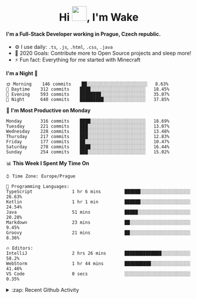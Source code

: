 <h1 align="center">Hi <img src="https://raw.githubusercontent.com/MrWakeCZ/MrWakeCZ/master/Hi.gif" width="40px" />, I'm Wake</h1>

#### I'm a Full-Stack Developer working in Prague, Czech republic.
- ⚙️ I use daily: `.ts`, `.js`, `.html`, `.css`, `.java`
- 🥅 2020 Goals: Contribute more to Open Source projects and sleep more!
- ⚡ Fun fact: Everything for me started with Minecraft

<!--START_SECTION:waka-->
**I'm a Night 🦉** 

```text
🌞 Morning    146 commits    ██░░░░░░░░░░░░░░░░░░░░░░░   8.63% 
🌆 Daytime    312 commits    ████░░░░░░░░░░░░░░░░░░░░░   18.45% 
🌃 Evening    593 commits    ████████░░░░░░░░░░░░░░░░░   35.07% 
🌙 Night      640 commits    █████████░░░░░░░░░░░░░░░░   37.85%

```
📅 **I'm Most Productive on Monday** 

```text
Monday       316 commits    ████░░░░░░░░░░░░░░░░░░░░░   18.69% 
Tuesday      221 commits    ███░░░░░░░░░░░░░░░░░░░░░░   13.07% 
Wednesday    228 commits    ███░░░░░░░░░░░░░░░░░░░░░░   13.48% 
Thursday     217 commits    ███░░░░░░░░░░░░░░░░░░░░░░   12.83% 
Friday       177 commits    ██░░░░░░░░░░░░░░░░░░░░░░░   10.47% 
Saturday     278 commits    ████░░░░░░░░░░░░░░░░░░░░░   16.44% 
Sunday       254 commits    ███░░░░░░░░░░░░░░░░░░░░░░   15.02%

```


📊 **This Week I Spent My Time On** 

```text
⌚︎ Time Zone: Europe/Prague

💬 Programming Languages: 
TypeScript               1 hr 6 mins         ██████░░░░░░░░░░░░░░░░░░░   26.63% 
Kotlin                   1 hr 1 min          ██████░░░░░░░░░░░░░░░░░░░   24.54% 
Java                     51 mins             █████░░░░░░░░░░░░░░░░░░░░   20.28% 
Markdown                 23 mins             ██░░░░░░░░░░░░░░░░░░░░░░░   9.45% 
Groovy                   21 mins             ██░░░░░░░░░░░░░░░░░░░░░░░   8.36%

🔥 Editors: 
IntelliJ                 2 hrs 26 mins       ██████████████░░░░░░░░░░░   58.2% 
WebStorm                 1 hr 44 mins        ██████████░░░░░░░░░░░░░░░   41.46% 
VS Code                  0 secs              ░░░░░░░░░░░░░░░░░░░░░░░░░   0.35%

```


<!--END_SECTION:waka-->

<details>
  <summary>:zap: Recent Github Activity</summary>

<!--START_SECTION:activity-->
1. 🎉 Merged PR [#6](https://github.com/craftmania-cz/craftlobby/pull/6) in [craftmania-cz/craftlobby](https://github.com/craftmania-cz/craftlobby)
2. 🎉 Merged PR [#14](https://github.com/craftmania-cz/craftmanager/pull/14) in [craftmania-cz/craftmanager](https://github.com/craftmania-cz/craftmanager)
3. 🎉 Merged PR [#89](https://github.com/waked-cz/corgi/pull/89) in [waked-cz/corgi](https://github.com/waked-cz/corgi)
4. 🎉 Merged PR [#2](https://github.com/craftmania-cz/craftcore/pull/2) in [craftmania-cz/craftcore](https://github.com/craftmania-cz/craftcore)
5. 🎉 Merged PR [#7](https://github.com/craftmania-cz/craftlobby/pull/7) in [craftmania-cz/craftlobby](https://github.com/craftmania-cz/craftlobby)
<!--END_SECTION:activity-->

</details>
